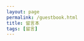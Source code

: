 ```yaml
---
layout: page
permalink: /guestbook.html
title: 留言本
tags: [留言]
---
```

<div class="comment-guestbook">
  <div id="comment"></div>
</div>
